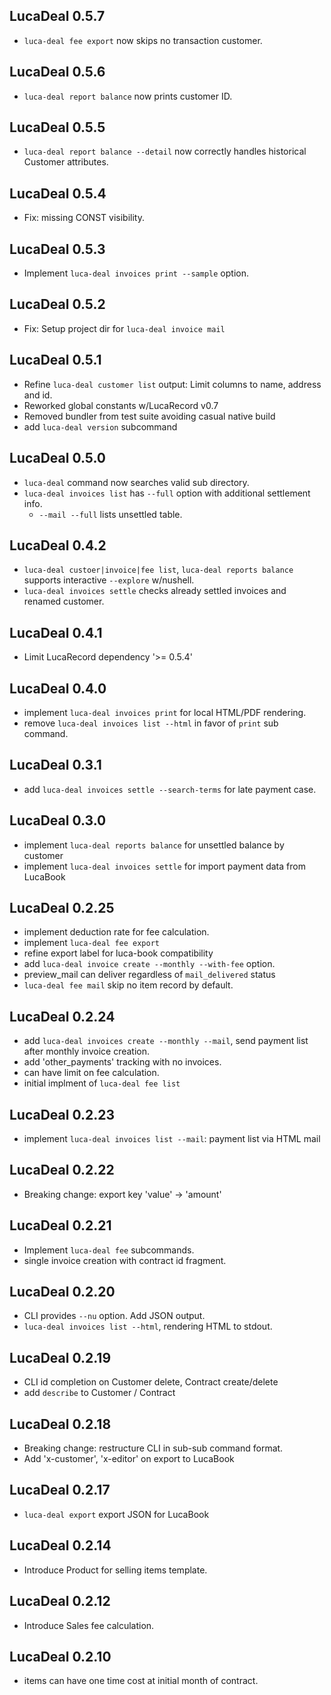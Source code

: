 ## LucaDeal 0.5.7

* `luca-deal fee export` now skips no transaction customer.

## LucaDeal 0.5.6

* `luca-deal report balance` now prints customer ID.

## LucaDeal 0.5.5

* `luca-deal report balance --detail` now correctly handles historical Customer attributes.

## LucaDeal 0.5.4

* Fix: missing CONST visibility.

## LucaDeal 0.5.3

* Implement `luca-deal invoices print --sample` option.

## LucaDeal 0.5.2

* Fix: Setup project dir for `luca-deal invoice mail`

## LucaDeal 0.5.1

* Refine `luca-deal customer list` output: Limit columns to name, address and id.
* Reworked global constants w/LucaRecord v0.7
* Removed bundler from test suite avoiding casual native build
* add `luca-deal version` subcommand

## LucaDeal 0.5.0

* `luca-deal` command now searches valid sub directory.
* `luca-deal invoices list` has `--full` option with additional settlement info.
  * `--mail --full` lists unsettled table.

## LucaDeal 0.4.2

* `luca-deal custoer|invoice|fee list`, `luca-deal reports balance` supports interactive `--explore` w/nushell.
* `luca-deal invoices settle` checks already settled invoices and renamed customer.

## LucaDeal 0.4.1

* Limit LucaRecord dependency '>= 0.5.4'

## LucaDeal 0.4.0

* implement `luca-deal invoices print` for local HTML/PDF rendering.
* remove `luca-deal invoices list --html` in favor of `print` sub command.

## LucaDeal 0.3.1

* add `luca-deal invoices settle --search-terms` for late payment case.

## LucaDeal 0.3.0

* implement `luca-deal reports balance` for unsettled balance by customer
* implement `luca-deal invoices settle` for import payment data from LucaBook

## LucaDeal 0.2.25

* implement deduction rate for fee calculation.
* implement `luca-deal fee export`
* refine export label for luca-book compatibility
* add `luca-deal invoice create --monthly --with-fee` option.
* preview_mail can deliver regardless of `mail_delivered` status
* `luca-deal fee mail` skip no item record by default.

## LucaDeal 0.2.24

* add `luca-deal invoices create --monthly --mail`, send payment list after monthly invoice creation.
* add 'other_payments' tracking with no invoices.
* can have limit on fee calculation.
* initial implment of `luca-deal fee list`

## LucaDeal 0.2.23

* implement `luca-deal invoices list --mail`: payment list via HTML mail

## LucaDeal 0.2.22

* Breaking change: export key 'value' -> 'amount'

## LucaDeal 0.2.21

* Implement `luca-deal fee` subcommands.
* single invoice creation with contract id fragment.

## LucaDeal 0.2.20

* CLI provides `--nu` option. Add JSON output.
* `luca-deal invoices list --html`, rendering HTML to stdout.

## LucaDeal 0.2.19

* CLI id completion on Customer delete, Contract create/delete
* add `describe` to Customer / Contract

## LucaDeal 0.2.18

* Breaking change: restructure CLI in sub-sub command format.
* Add 'x-customer', 'x-editor' on export to LucaBook

## LucaDeal 0.2.17

* `luca-deal export` export JSON for LucaBook

## LucaDeal 0.2.14

* Introduce Product for selling items template.

## LucaDeal 0.2.12

* Introduce Sales fee calculation.

## LucaDeal 0.2.10

* items can have one time cost at initial month of contract.
